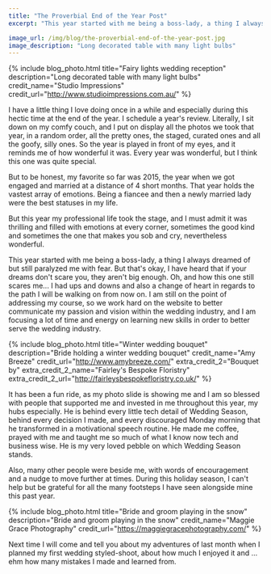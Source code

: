 ```yaml
---
title: "The Proverbial End of the Year Post"
excerpt: "This year started with me being a boss-lady, a thing I always dreamed of but still paralyzed me with fear"

image_url: /img/blog/the-proverbial-end-of-the-year-post.jpg
image_description: "Long decorated table with many light bulbs"
---
```


{% include blog_photo.html
title="Fairy lights wedding reception"
description="Long decorated table with many light bulbs"
credit_name="Studio Impressions" credit_url="http://www.studioimpressions.com.au/"
%}

I have a little thing I love doing once in a while and especially during this
hectic time at the end of the year. I schedule a year's review. Literally, I sit
down on my comfy couch, and I put on display all the photos we took that year,
in a random order, all the pretty ones, the staged, curated ones and all the
goofy, silly ones. So the year is played in front of my eyes, and it reminds me
of how wonderful it was. Every year was wonderful, but I think this one was
quite special.

But to be honest, my favorite so far was 2015, the year when we got engaged and
married at a distance of 4 short months. That year holds the vastest array of
emotions. Being a fiancee and then a newly married lady were the best statuses
in my life.

But this year my professional life took the stage, and I must admit it was
thrilling and filled with emotions at every corner, sometimes the good kind and
sometimes the one that makes you sob and cry, nevertheless wonderful.

This year started with me being a boss-lady, a thing I always dreamed of but
still paralyzed me with fear. But that's okay, I have heard that if your dreams
don't scare you, they aren't big enough. Oh, and how this one still scares me...
I had ups and downs and also a change of heart in regards to the path I will be
walking on from now on. I am still on the point of addressing my course, so we
work hard on the website to better communicate my passion and vision within the
wedding industry, and I am focusing a lot of time and energy on learning new
skills in order to better serve the wedding industry.

{% include blog_photo.html
title="Winter wedding bouquet"
description="Bride holding a winter wedding bouquet"
credit_name="Amy Breeze" credit_url="http://www.amybreeze.com/"
extra_credit_2="Bouquet by" extra_credit_2_name="Fairley's Bespoke Floristry"
extra_credit_2_url="http://fairleysbespokefloristry.co.uk/"
%}

It has been a fun ride, as my photo slide is showing me and I am so blessed with
people that supported me and invested in me throughout this year, my hubs
especially. He is behind every little tech detail of Wedding Season, behind
every decision I made, and every discouraged Monday morning that he transformed
in a motivational speech routine. He made me coffee, prayed with me and taught
me so much of what I know now tech and business wise. He is my very loved pebble
on which Wedding Season stands.

Also, many other people were beside me, with words of encouragement and a nudge
to move further at times. During this holiday season, I can't help but be
grateful for all the many footsteps I have seen alongside mine this past year.

{% include blog_photo.html
title="Bride and groom playing in the snow"
description="Bride and groom playing in the snow"
credit_name="Maggie Grace Photography" credit_url="https://maggiegracephotography.com/"
%}

Next time I will come and tell you about my adventures of last month when I
planned my first wedding styled-shoot, about how much I enjoyed it and ... ehm
how many mistakes I made and learned from.
